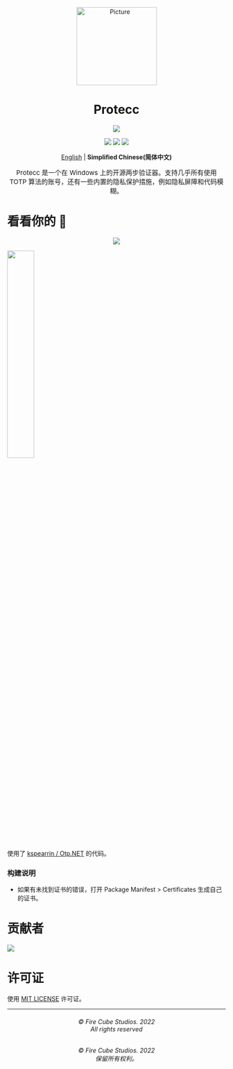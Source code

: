 <div align="center">
<img src="https://store-images.s-microsoft.com/image/apps.299.14273821654312693.8dbd6f2d-c24c-4a0d-b1e7-e76da9a48306.262a77d4-c2a5-40f4-bdea-2e4c7849f556" alt="Picture" style="display: block; margin: 0 auto; height: 180px;width:185px"/>
</div>

<div align="center">
<h1>Protecc</h1>

<a href="https://github.com/FireCubeStudios/Protecc"><img src="https://img.shields.io/badge/欢迎您的-贡献-green"></a> 

<a href="https://github.com/FireCubeStudios/Protecc/issues"><img src="https://img.shields.io/github/issues/FireCubeStudios/Protecc"></a>
<a href="https://github.com/FireCubeStudios/Protecc/fork"><img src="https://img.shields.io/github/forks/FireCubeStudios/Protecc"></a>
<a href="https://github.com/FireCubeStudios/Protecc/stargazers/"><img src="https://img.shields.io/github/stars/FireCubeStudios/Protecc"></a>

[English](README.md) | **Simplified Chinese(简体中文)**

<p style="font-size:15px;">Protecc 是一个在 Windows 上的开源两步验证器。支持几乎所有使用 TOTP 算法的账号，还有一些内置的隐私保护措施，例如隐私屏障和代码模糊。</p>
</div>


# 看看你的 👀

<p align="center">
  <img align="center" src="https://store-images.s-microsoft.com/image/apps.36005.14273821654312693.614a2153-2264-4640-872a-02a2690944dd.0647a0bf-af72-4d44-b0c9-7e097abaa082">
  </p>

<a href="https://apps.microsoft.com/store/detail/protecc-2fa-client/9PJX91M06TZS"><img width="35%" src="https://raw.githubusercontent.com/PeritusDeveloper/Protecc/51091b1b131adbfd5edb51f1040cc3fcc470a248/Assets/Get_it_from_Microsoft_Badge.svg"></a>

使用了 [kspearrin / Otp.NET](https://github.com/kspearrin/Otp.NET) 的代码。
  
  ### 构建说明
  - 如果有未找到证书的错误，打开 Package Manifest > Certificates 生成自己的证书。

# 贡献者

<a href="https://github.com/FireCubeStudios/Protecc/graphs/contributors">
  <img src="https://contrib.rocks/image?repo=FireCubeStudios/Protecc" />
</a>

# 许可证

使用 [MIT LICENSE](LICENSE.txt) 许可证。


<hr>
<h6 align="center">© Fire Cube Studios. 2022
<br>All rights reserved </h6>
<h6 align="center">© Fire Cube Studios. 2022 
<br>
保留所有权利。</h6>

